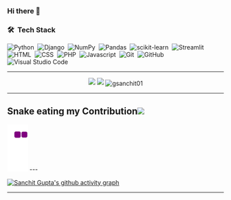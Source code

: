 ### Hi there 👋

<!--
**gsanchit01/gsanchit01** is a ✨ _special_ ✨ repository because its `README.md` (this file) appears on your GitHub profile.

Here are some ideas to get you started:

- 🔭 I’m currently working on ...
- 🌱 I’m currently learning ...
- 👯 I’m looking to collaborate on ...
- 🤔 I’m looking for help with ...
- 💬 Ask me about ...
- 📫 How to reach me: ...
- 😄 Pronouns: ...
- ⚡ Fun fact: ...
-->

### 🛠 &nbsp;Tech Stack

![Python](https://img.shields.io/badge/-Python%20-%23013243.svg?style=for-the-badge&logo=python)&nbsp;
![Django](https://img.shields.io/badge/-Flask%20-%23013243.svg?style=for-the-badge&logo=flask&logoColor=white)&nbsp;
![NumPy](https://img.shields.io/badge/numpy%20-%23013243.svg?&style=for-the-badge&logo=numpy&logoColor=white)&nbsp;
![Pandas](https://img.shields.io/badge/pandas%20-%23013243.svg?&style=for-the-badge&logo=pandas&logoColor=white)&nbsp;
![scikit-learn](https://img.shields.io/badge/sklearn%20-%23013243.svg?&style=for-the-badge&logo=scikit-learn)&nbsp;
![Streamlit](https://img.shields.io/badge/streamlit%20-%23013243.svg?&style=for-the-badge&logo=streamlit)&nbsp;\
![HTML](https://img.shields.io/badge/-HTML%20-%23013243.svg?style=for-the-badge&logo=HTML5)&nbsp;
![CSS](https://img.shields.io/badge/-CSS%20-%23013243.svg?style=for-the-badge&logo=CSS3&logoColor=1572B6)&nbsp;
![PHP](https://img.shields.io/badge/-PHP%20-%23013243.svg?style=for-the-badge&logo=PHP&logoColor=1572B6)&nbsp;
![Javascript](https://img.shields.io/badge/-javascript%20-%23013243.svg?style=for-the-badge&logo=javascript&logoColor=1572B6)&nbsp;
![Git](https://img.shields.io/badge/-Git%20-%23013243.svg?style=for-the-badge&logo=git)&nbsp;
![GitHub](https://img.shields.io/badge/-GitHub%20-%23013243.svg?style=for-the-badge&logo=github)&nbsp;
![Visual Studio Code](https://img.shields.io/badge/-Visual%20Studio%20Code%20-%23013243.svg?style=for-the-badge&logo=visual-studio-code&logoColor=007ACC)&nbsp;

---

<p  align="center">
  <img width="48%" src="https://github-readme-stats.vercel.app/api?username=gsanchit01&show_icons=true&theme=onedark" />
  <img width="48%" src="https://github-readme-streak-stats.herokuapp.com/?user=gsanchit01&theme=onedark" />
<img align="center" src="https://github-readme-stats.vercel.app/api/top-langs?username=gsanchit01&show_icons=true&locale=en&layout=compact&theme=onedark" alt="gsanchit01" />

</p>

---
<h2>Snake eating my Contribution<img src = "https://media1.giphy.com/media/ztDGmB7MW8TyhmfJhm/200w.webp?cid=ecf05e47bc6g7rtslh3pk8702kgcvxwvmwktwougg506y4jd&rid=200w.webp&ct=s" width = 50px></h2>
<img src = "https://github.com/gsanchit01/gsanchit01/blob/output/github-contribution-grid-snake.gif">
---

[![Sanchit Gupta's github activity graph](https://activity-graph.herokuapp.com/graph?username=gsanchit01&theme=xcode)](https://github.com/gsanchit01/gsanchit01)

---
